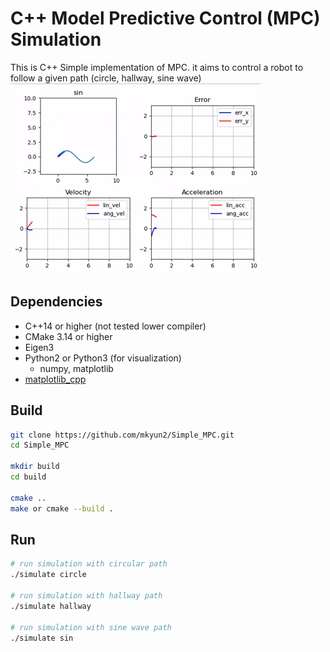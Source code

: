 # C++ Model Predictive Control (MPC) Simulation
This is C++ Simple implementation of MPC.
it aims to control a robot to follow a given path (circle, hallway, sine wave)
![MPC Simulation](./asset/sin.gif)

## Dependencies
* C++14 or higher (not tested lower compiler)
* CMake 3.14 or higher
* Eigen3
* Python2 or Python3 (for visualization)
	* numpy, matplotlib
* [matplotlib_cpp](https://github.com/lava/matplotlib-cpp)

## Build

```bash
git clone https://github.com/mkyun2/Simple_MPC.git
cd Simple_MPC

mkdir build
cd build

cmake ..
make or cmake --build .
```

## Run
```bash
# run simulation with circular path
./simulate circle

# run simulation with hallway path
./simulate hallway

# run simulation with sine wave path
./simulate sin
```
